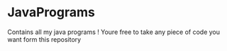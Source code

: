 # JavaPrograms
Contains all my java programs !
Youre free to take any piece of code you want form this repository 
